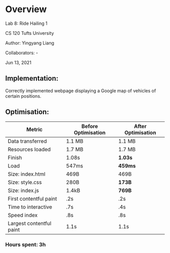 # Overview
Lab 8: Ride Hailing 1

CS 120 Tufts University

Author: Yingyang Liang

Collaborators: -

Jun 13, 2021

## Implementation:
Correctly implemented webpage displaying a Google map of vehicles of certain
positions.

## Optimisation:
Metric | Before Optimisation | After Optimisation
------- | -----------------  | -----------------
Data transferred | 1.1 MB | 1.1 MB
Resources loaded | 1.7 MB | 1.7 MB
Finish | 1.08s | **1.03s**
Load | 547ms | **459ms**
Size: index.html | 469B | 469B
Size: style.css | 280B | **173B**
Size: index.js | 1.4kB | **769B**
First contentful paint | .2s | .2s
Time to interactive | .7s | .4s
Speed index | .8s | .8s
Largest contentful paint | 1.1s | 1.1s


### Hours spent: 3h
